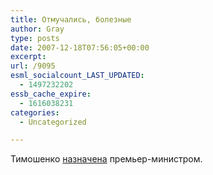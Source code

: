 ```yaml
---
title: Отмучались, болезные
author: Gray
type: posts
date: 2007-12-18T07:56:05+00:00
excerpt:
url: /9095
esml_socialcount_LAST_UPDATED:
  - 1497232202
essb_cache_expire:
  - 1616038231
categories:
  - Uncategorized

---
```








Тимошенко <a href="http://pravda.com.ua/news/2007/12/18/68569.htm" target="_blank">назначена</a> премьер-министром.